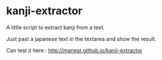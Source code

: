 kanji-extractor
===============

A little script to extract kanji from a text.

Just past a japanese text in the textarea and show the result.

Can test it here : <a href="http://manest.github.io/kanji-extractor/">http://manest.github.io/kanji-extractor</a>
